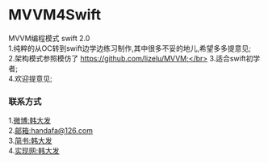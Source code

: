 # MVVM4Swift </br>
MVVM编程模式 swift 2.0 </br>
1.纯粹的从OC转到swift边学边练习制作,其中很多不妥的地儿,希望多多提意见;</br>
2.架构模式参照模仿了 https://github.com/lizelu/MVVM;</br>
3.适合swift初学者;</br>
4.欢迎提意见;


###  联系方式
1.[微博:韩大发](http://weibo.com/hanaoleng/)<br />
2.[邮箱:handafa@126.com](handafa@126.com)<br />
3.[简书:韩大发](http://www.jianshu.com/users/290228cc9348/timeline)<br />
4.[实现网:韩大发](http://shixian.com/consultants/9345)
